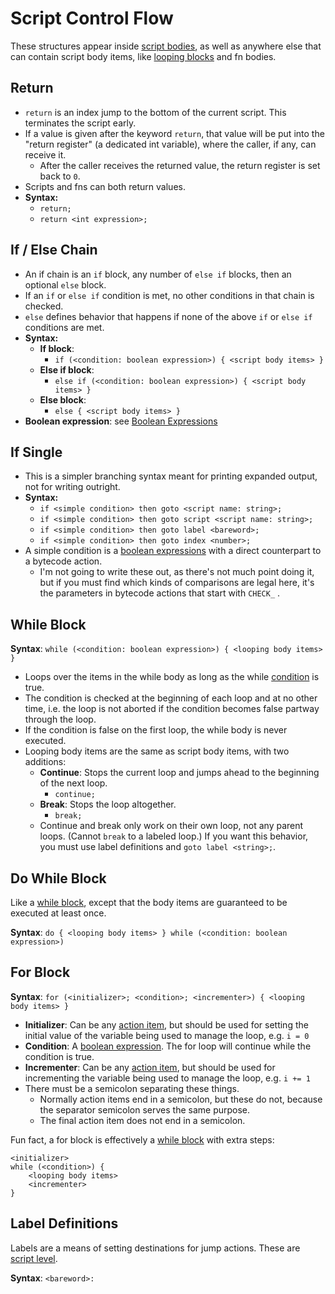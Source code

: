 # Script Control Flow

These structures appear inside [script bodies](scripts), as well as anywhere else that can contain script body items, like [looping blocks](script_control_flow) and fn bodies.

## Return

- `return` is an index jump to the bottom of the current script. This terminates the script early.
- If a value is given after the keyword `return`, that value will be put into the "return register" (a dedicated int variable), where the caller, if any, can receive it.
	- After the caller receives the returned value, the return register is set back to `0`.
- Scripts and fns can both return values.
- **Syntax:**
	- `return;`
	- `return <int expression>;`

## If / Else Chain

- An if chain is an `if` block, any number of `else if` blocks, then an optional `else` block.
- If an `if` or `else if` condition is met, no other conditions in that chain is checked.
- `else` defines behavior that happens if none of the above `if` or `else if` conditions are met.
- **Syntax:**
	- **If block**:
		- `if (<condition: boolean expression>) { <script body items> }`
	- **Else if block**:
		- `else if (<condition: boolean expression>) { <script body items> }`
	- **Else block**:
		- `else { <script body items> }`
- **Boolean expression**: see [Boolean Expressions](expressions_and_operators#bool-expressions)

## If Single

- This is a simpler branching syntax meant for printing expanded output, not for writing outright.
- **Syntax:**
	- `if <simple condition> then goto <script name: string>;` 
	- `if <simple condition> then goto script <script name: string>;` 
	- `if <simple condition> then goto label <bareword>;` 
	- `if <simple condition> then goto index <number>;`
- A simple condition is a [boolean expressions](expressions_and_operators#bool-expressions) with a direct counterpart to a bytecode action. 
	- I'm not going to write these out, as there's not much point doing it, but if you must find which kinds of comparisons are legal here, it's the parameters in bytecode actions that start with `CHECK_` .

## While Block

**Syntax**: `while (<condition: boolean expression>) { <looping body items> }`

- Loops over the items in the while body as long as the while [condition](expressions_and_operators#bool-expressions) is true.
- The condition is checked at the beginning of each loop and at no other time, i.e. the loop is not aborted if the condition becomes false partway through the loop.
- If the condition is false on the first loop, the while body is never executed.
- Looping body items are the same as script body items, with two additions:
	- **Continue**: Stops the current loop and jumps ahead to the beginning of the next loop.
		- `continue;`
	- **Break**: Stops the loop altogether.
		- `break;`
	- Continue and break only work on their own loop, not any parent loops. (Cannot `break` to a labeled loop.) If you want this behavior, you must use label definitions and `goto label <string>;`.

## Do While Block

Like a [while block](#while-block), except that the body items are guaranteed to be executed at least once.

**Syntax**: `do { <looping body items> } while (<condition: boolean expression>)`

## For Block

**Syntax**: `for (<initializer>; <condition>; <incrementer>) { <looping body items> }`

- **Initializer**: Can be any [action item](actions), but should be used for setting the initial value of the variable being used to manage the loop, e.g. `i = 0`
- **Condition**: A [boolean expression](expressions_and_operators#bool-expressions). The for loop will continue while the condition is true.
- **Incrementer**: Can be any [action item](actions), but should be used for incrementing the variable being used to manage the loop, e.g. `i += 1`
- There must be a semicolon separating these things.
	- Normally action items end in a semicolon, but these do not, because the separator semicolon serves the same purpose.
	- The final action item does not end in a semicolon.

Fun fact, a for block is effectively a [while block](#while-block) with extra steps:

```
<initializer>
while (<condition>) {
	<looping body items>
	<incrementer>
}
```

## Label Definitions

Labels are a means of setting destinations for jump actions. These are [script level](scripts).

**Syntax**: `<bareword>:`
